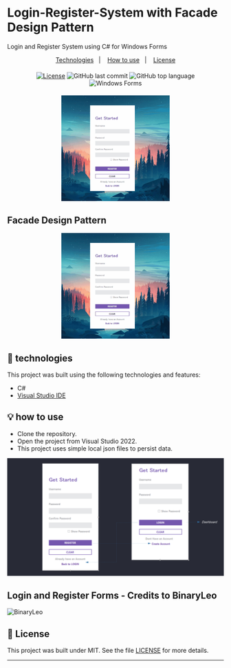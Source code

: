 # Login-Register-System with Facade Design Pattern
Login and Register System using C# for Windows Forms

<p align="center">
  <a href="#-technologies">Technologies</a>&nbsp;&nbsp;&nbsp;|&nbsp;&nbsp;&nbsp;
  <a href="#-how-to-use">How to use</a>&nbsp;&nbsp;&nbsp;|&nbsp;&nbsp;&nbsp;
  <a href="#-license">License</a>
</p>
<div align="center" style="margin: 20px; text-align: center">

  [![License](http://img.shields.io/:license-mit-blue.svg?style=flat-square)](https://github.com/ernestocasanova/LoginRegisterSystem/blob/main/LICENSE)
  ![GitHub last commit](https://img.shields.io/github/last-commit/ernestocasanova/LoginRegisterSystem?style=flat-square)
  ![GitHub top language](https://img.shields.io/github/languages/top/ernestocasanova/LoginRegisterSystem?style=flat-square)
![Windows Forms](https://img.shields.io/badge/Windows%20Forms-Functional-green)


</div>

<div align="center"><img src="https://github.com/ernestocasanova/LoginRegisterSystem/blob/main/docs/project_animation.gif" width=50% height=50%></div>

## Facade Design Pattern

<div align="center"><img src="https://github.com/ernestocasanova/LoginRegisterSystem/blob/main/docs/project_animation.gif" width=50% height=50%></div>

## 🧪 technologies

This project was built using the following technologies and features:

- C#
- [Visual Studio IDE](https://visualstudio.microsoft.com)

## 💡 how to use

- Clone the repository.
- Open the project from Visual Studio 2022.
- This project uses simple local json files to persist data.

![system](https://github.com/ernestocasanova/LoginRegisterSystem/blob/main/docs/auth_screens.png)

## Login and Register Forms - Credits to BinaryLeo 

![BinaryLeo](https://github.com/BinaryLeo/csharp_signin_signup_system)

## 📄 License

This project was built under MIT. See the file [LICENSE](LICENSE) for more details.

---
